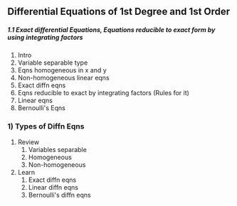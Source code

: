 ## Differential Equations of 1st Degree and 1st Order

 ##### 1.1 Exact differential Equations, Equations reducible to exact form by using integrating factors
 
 1. Intro
 2. Variable separable type
 3. Eqns homogeneous in x and y
 4. Non-homogeneous linear eqns
 5. Exact diffn eqns
 6. Eqns reducible to exact by integrating factors (Rules for it)
 7. Linear eqns
 8. Bernoulli's Eqns

### 1) Types of Diffn Eqns
1. Review 
	1. Variables separable
	2. Homogeneous
	3. Non-homogeneous 
2. Learn
	1. Exact diffn eqns
	2. Linear diffn eqns
	3. Bernoulli's diffn eqns



